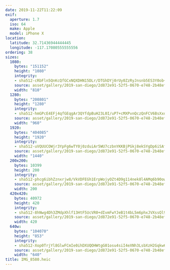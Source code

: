 ```yaml
---
date: 2019-11-22T11:22:09
exif:
  aperture: 1.7
  iso: 64
  make: Apple
  model: iPhone X
location:
  latitude: 32.71436944444445
  longitude: -117.17080555555556
ordering: 38
sizes:
  1080:
    bytes: "151152"
    height: "1080"
    integrity:
    - sha512-cRbFln5QnKcQfGCxNQXDHN15DLr/DTGhDYj0rUy0ZzRyJnsnb5ES3Y0ob+GNEAkzfm9E4QRkaZdWTpyCNNDerw==
    source: asset/gallery/2019-san-diego/2d872e91-52f5-0670-e748-2b48efe01e10~1080.jpg
    width: "810"
  1280:
    bytes: "200801"
    height: "1280"
    integrity:
    - sha512-hmGPcE4EFj4qfGEqgAr3QYfdpBuH23L0I/uP7+cMXPvnQczQnFCV6BsXxdQR4HwI347BAj53qloVRhtb3YJ10w==
    source: asset/gallery/2019-san-diego/2d872e91-52f5-0670-e748-2b48efe01e10~1280.jpg
    width: "960"
  1920:
    bytes: "404085"
    height: "1920"
    integrity:
    - sha512-uVQUUCOWjr3YpFg6wTY0j0zduiAr5WU7czbnYKKBjPGkj8ekSYgDp6iSAfadU6XNh4NF+2KtrMdQ50+CtuF1yQ==
    source: asset/gallery/2019-san-diego/2d872e91-52f5-0670-e748-2b48efe01e10~1920.jpg
    width: "1440"
  200x200:
    bytes: 10399
    height: 200
    integrity:
    - sha512-phcg6ibhZznxrjw8/VkVDFEGh1ErpWojyOZt4D9g114nek8l4AMq6b90owBP/JPMc2+yk19T+Y+8r/eR94ZCag==
    source: asset/gallery/2019-san-diego/2d872e91-52f5-0670-e748-2b48efe01e10~200x200.jpg
    width: 200
  420x420:
    bytes: 40972
    height: 420
    integrity:
    - sha512-8hNwg4Dh3ZMdpXhlf13HtF5UcVR0+dIvmFwYJeB1t4bL5m6phxJVXssQl9+tLAr0olgnq7jlaJGuJyOAo3FLIw==
    source: asset/gallery/2019-san-diego/2d872e91-52f5-0670-e748-2b48efe01e10~420x420.jpg
    width: 420
  640w:
    bytes: "104070"
    height: "853"
    integrity:
    - sha512-Xop0TrjYl8GlwFCmIe0ihDXUQOHWtgG01osu4siI4eXNh3LsbXzH2Gqkw6Y+/XzqGjNJY6EYHQHRPi9VkiDf4Q==
    source: asset/gallery/2019-san-diego/2d872e91-52f5-0670-e748-2b48efe01e10~640w.jpg
    width: "640"
title: IMG_8580.heic
---
```

